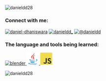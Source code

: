 <p align="left"> <img src="https://komarev.com/ghpvc/?username=danieldd28&label=Profile%20views&color=0e75b6&style=flat" alt="danieldd28" /> </p>

<h3 align="left">Connect with me:</h3>
<p align="left">
<a href="https://www.linkedin.com/in/daniel-dhaniswara-084582238/" target="blank"><img align="center" src="https://raw.githubusercontent.com/rahuldkjain/github-profile-readme-generator/master/src/images/icons/Social/linked-in-alt.svg" alt="daniel-dhaniswara" height="30" width="40" /></a>
<a href="https://instagram.com/daniieldd_" target="blank"><img align="center" src="https://raw.githubusercontent.com/rahuldkjain/github-profile-readme-generator/master/src/images/icons/Social/instagram.svg" alt="danieldd_" height="30" width="40" /></a>
<a href="https://medium.com/@danieldd" target="blank"><img align="center" src="https://raw.githubusercontent.com/rahuldkjain/github-profile-readme-generator/master/src/images/icons/Social/medium.svg" alt="@danieldd" height="30" width="40" /></a>
</p>

<h3 align="left">The language and tools being learned:</h3>
<p align="left"> <a href="https://www.blender.org/" target="_blank" rel="noreferrer"> <img src="https://download.blender.org/branding/community/blender_community_badge_white.svg" alt="blender" width="40" height="40"/> </a> <a href="https://www.java.com" target="_blank" rel="noreferrer"> <img src="https://raw.githubusercontent.com/devicons/devicon/master/icons/java/java-original.svg" alt="java" width="40" height="40"/> </a> <a href="https://developer.mozilla.org/en-US/docs/Web/JavaScript" target="_blank" rel="noreferrer"> <img src="https://raw.githubusercontent.com/devicons/devicon/master/icons/javascript/javascript-original.svg" alt="javascript" width="40" height="40"/> </a> </p>

<p><img align="center" src="https://github-readme-streak-stats.herokuapp.com/?user=danieldd28&" alt="danieldd28" /></p>
